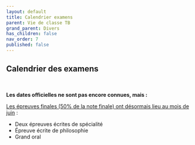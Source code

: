 ```yaml
---
layout: default
title: Calendrier examens
parent: Vie de classe TB
grand_parent: Divers
has_children: false
nav_order: 7
published: false
---
```

## Calendrier des examens

<br>

**Les dates officielles ne sont pas encore connues, mais :**

<u>Les épreuves finales (50% de la note finale) ont désormais lieu au mois de juin</u> : 
- Deux épreuves écrites de spécialité
- Épreuve écrite de philosophie
- Grand oral